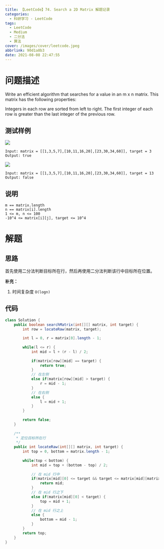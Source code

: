 ```yaml
---
title: 【LeetCode】74. Search a 2D Matrix 解题记录
categories:
  - 科研学习 - LeetCode
tags:
  - LeetCode
  - Medium
  - 二分法
  - 算法
cover: /images/cover/leetcode.jpeg
abbrlink: 90d1a8b3
date: 2021-08-08 22:47:55
---
```


# 问题描述

Write an efficient algorithm that searches for a value in an m x n matrix. This matrix has the following properties:

Integers in each row are sorted from left to right.
The first integer of each row is greater than the last integer of the previous row.

## 测试样例

![](/images/【LeetCode】74-Search-a-2D-Matrix-解题报告/2021-08-08-22-48-45.png)

```
Input: matrix = [[1,3,5,7],[10,11,16,20],[23,30,34,60]], target = 3
Output: true
```

![](/images/【LeetCode】74-Search-a-2D-Matrix-解题报告/2021-08-08-22-49-36.png)

```
Input: matrix = [[1,3,5,7],[10,11,16,20],[23,30,34,60]], target = 13
Output: false
```

## 说明

```
m == matrix.length
n == matrix[i].length
1 <= m, n <= 100
-10^4 <= matrix[i][j], target <= 10^4
```

# 解题

## 思路

首先使用二分法判断目标所在行，然后再使用二分法判断该行中目标所在位置。

**补充：**

1. 时间复杂度 `O(logn)`

## 代码

```java
class Solution {
    public boolean searchMatrix(int[][] matrix, int target) {
        int row = locateRaw(matrix, target);
        
        int l = 0, r = matrix[0].length - 1;
        
        while(l <= r) {
            int mid = l + (r - l) / 2;
            
            if(matrix[row][mid] == target) {
                return true;
            }
            // 在左侧
            else if(matrix[row][mid] > target) {
                r = mid - 1;
            }
            // 在右侧
            else {
                l = mid + 1;
            }
        }
        
        return false;
    }
    
    /**
     * 定位目标所在行
     */
    public int locateRaw(int[][] matrix, int target) {
        int top = 0, bottom = matrix.length - 1;
        
        while(top < bottom) {
            int mid = top + (bottom - top) / 2;
            
            // 在 mid 行中
            if(matrix[mid][0] <= target && target <= matrix[mid][matrix[mid].length - 1]) {
                return mid;
            }
            // 在 mid 行之下
            else if(matrix[mid][0] < target) {
                top = mid + 1;
            }
            // 在 mid 行之上
            else {
                bottom = mid - 1;
            }
        }
        return top;
    }
}
```
